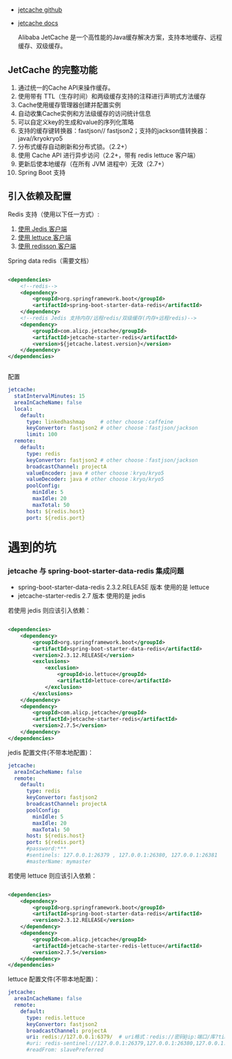 #             

- [jetcache github](https://github.com/alibaba/jetcache)
- [jetcache docs](https://github.com/alibaba/jetcache/blob/master/docs/EN/Readme.md)

  Alibaba JetCache 是一个高性能的Java缓存解决方案，支持本地缓存、远程缓存、双级缓存。

## JetCache 的完整功能

1. 通过统一的Cache API来操作缓存。
2. 使用带有 TTL（生存时间）和两级缓存支持的注释进行声明式方法缓存
3. Cache使用缓存管理器创建并配置实例
4. 自动收集Cache实例和方法级缓存的访问统计信息
5. 可以自定义key的生成和value的序列化策略
6. 支持的缓存键转换器：fastjson// fastjson2；支持的jackson值转换器：java//kryokryo5
7. 分布式缓存自动刷新和分布式锁。（2.2+）
8. 使用 Cache API 进行异步访问（2.2+，带有 redis lettuce 客户端）
9. 更新后使本地缓存（在所有 JVM 进程中）无效（2.7+）
10. Spring Boot 支持

## 引入依赖及配置

Redis 支持（使用以下任一方式）:

1. [使用 Jedis 客户端](https://github.com/alibaba/jetcache/blob/master/docs/EN/RedisWithJedis.md)
2. [使用 lettuce 客户端](https://github.com/alibaba/jetcache/blob/master/docs/EN/RedisWithLettuce.md)
3. [使用 redisson 客户端](https://github.com/alibaba/jetcache/blob/master/docs/EN/RedisWithRedisson.md)

Spring data redis（需要文档）

```xml

<dependencies>
    <!--redis-->
    <dependency>
        <groupId>org.springframework.boot</groupId>
        <artifactId>spring-boot-starter-data-redis</artifactId>
    </dependency>
    <!--redis Jedis 支持内存/远程redis/双级缓存(内存+远程redis)-->
    <dependency>
        <groupId>com.alicp.jetcache</groupId>
        <artifactId>jetcache-starter-redis</artifactId>
        <version>${jetcache.latest.version}</version>
    </dependency>
</dependencies>
```

```xml

```

配置

```yaml
jetcache:
  statIntervalMinutes: 15
  areaInCacheName: false
  local:
    default:
      type: linkedhashmap     # other choose：caffeine
      keyConvertor: fastjson2 # other choose：fastjson/jackson
      limit: 100
  remote:
    default:
      type: redis
      keyConvertor: fastjson2 # other choose：fastjson/jackson
      broadcastChannel: projectA
      valueEncoder: java # other choose：kryo/kryo5
      valueDecoder: java # other choose：kryo/kryo5
      poolConfig:
        minIdle: 5
        maxIdle: 20
        maxTotal: 50
      host: ${redis.host}
      port: ${redis.port}
```

# 遇到的坑

### jetcache 与 spring-boot-starter-data-redis 集成问题

* spring-boot-starter-data-redis 2.3.2.RELEASE 版本 使用的是 lettuce
* jetcache-starter-redis 2.7 版本 使用的是 jedis

若使用 jedis 则应该引入依赖：

```xml

<dependencies>
    <dependency>
        <groupId>org.springframework.boot</groupId>
        <artifactId>spring-boot-starter-data-redis</artifactId>
        <version>2.3.12.RELEASE</version>
        <exclusions>
            <exclusion>
                <groupId>io.lettuce</groupId>
                <artifactId>lettuce-core</artifactId>
            </exclusion>
        </exclusions>
    </dependency>
    <dependency>
        <groupId>com.alicp.jetcache</groupId>
        <artifactId>jetcache-starter-redis</artifactId>
        <version>2.7.5</version>
    </dependency>
</dependencies>
```

jedis 配置文件(不带本地配置)：

```yaml
jetcache:
  areaInCacheName: false
  remote:
    default:
      type: redis
      keyConvertor: fastjson2
      broadcastChannel: projectA
      poolConfig:
        minIdle: 5
        maxIdle: 20
        maxTotal: 50
      host: ${redis.host}
      port: ${redis.port}
      #password:***
      #sentinels: 127.0.0.1:26379 , 127.0.0.1:26380, 127.0.0.1:26381
      #masterName: mymaster
```

若使用 lettuce 则应该引入依赖：

```xml

<dependencies>
    <dependency>
        <groupId>org.springframework.boot</groupId>
        <artifactId>spring-boot-starter-data-redis</artifactId>
        <version>2.3.12.RELEASE</version>
    </dependency>
    <dependency>
        <groupId>com.alicp.jetcache</groupId>
        <artifactId>jetcache-starter-redis-lettuce</artifactId>
        <version>2.7.5</version>
    </dependency>
</dependencies>
```

lettuce 配置文件(不带本地配置)：

```yaml
jetcache:
  areaInCacheName: false
  remote:
    default:
      type: redis.lettuce
      keyConvertor: fastjson2
      broadcastChannel: projectA
      uri: redis://127.0.0.1:6379/  # uri格式：redis://密码@ip:端口/库?timeout=5s  # 注意，若密码是带非法字符的，需要URL编码
      #uri: redis-sentinel://127.0.0.1:26379,127.0.0.1:26380,127.0.0.1:26381/?sentinelMasterId=mymaster
      #readFrom: slavePreferred
```